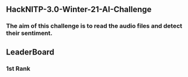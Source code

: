 ##  HackNITP-3.0-Winter-21-AI-Challenge
### The aim of this challenge is to read the audio files and detect their sentiment.


## LeaderBoard
### 1st Rank
